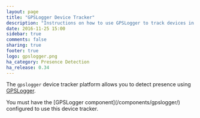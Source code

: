 ```yaml
---
layout: page
title: "GPSLogger Device Tracker"
description: "Instructions on how to use GPSLogger to track devices in Home Assistant."
date: 2016-11-25 15:00
sidebar: true
comments: false
sharing: true
footer: true
logo: gpslogger.png
ha_category: Presence Detection
ha_release: 0.34
---
```


The `gpslogger` device tracker platform allows you to detect presence using [GPSLogger](http://code.mendhak.com/gpslogger/).

<p class='note'>
You must have the [GPSLogger component](/components/gpslogger/) configured to use this device tracker.
</p>
